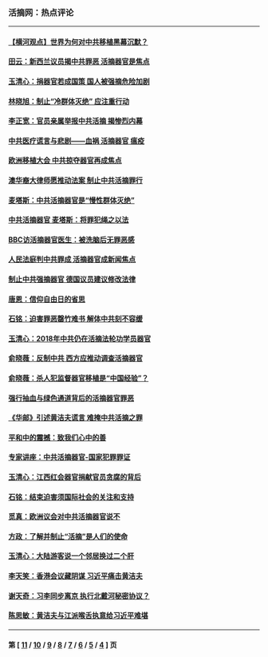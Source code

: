 ### 活摘网：热点评论
---
#### [【横河观点】世界为何对中共移植黑幕沉默？](../../pages/nf5879/n13244249.md?12070430) 
#### [田云：新西兰议员揭中共罪恶 活摘器官是焦点](../../pages/nf5879/n13070629.md?12070430) 
#### [玉清心：捐器官若成国策 国人被强摘危险加剧](../../pages/nf5879/n12802713.md?12070430) 
#### [林晓旭：制止“冷群体灭绝” 应注重行动](../../pages/nf5879/n12779736.md?12070430) 
#### [李正宽：官员亲属举报中共活摘 揭惨烈内幕](../../pages/nf5879/n12684490.md?12070430) 
#### [中共医疗谎言与悲剧——血祸 活摘器官 瘟疫](../../pages/nf5879/n12372103.md?12070430) 
#### [欧洲移植大会 中共掠夺器官再成焦点](../../pages/nf5879/n11538883.md?12070430) 
#### [澳华裔大律师愿推动法案 制止中共活摘罪行](../../pages/nf5879/n11377039.md?12070430) 
#### [麦塔斯：中共活摘器官是“慢性群体灭绝”](../../pages/nf5879/n11350529.md?12070430) 
#### [中共活摘器官 麦塔斯：将罪犯绳之以法](../../pages/nf5879/n11347973.md?12070430) 
#### [BBC访活摘器官医生：被洗脑后无罪恶感](../../pages/nf5879/n11335935.md?12070430) 
#### [人民法庭判中共罪成 活摘器官成新闻焦点](../../pages/nf5879/n11331578.md?12070430) 
#### [制止中共强摘器官 德国议员建议修改法律](../../pages/nf5879/n11249451.md?12070430) 
#### [唐恩：信仰自由日的省思](../../pages/nf5879/n11003525.md?12070430) 
#### [石铭：迫害罪恶罄竹难书  解体中共刻不容缓](../../pages/nf5879/n10942855.md?12070430) 
#### [玉清心：2018年中共仍在活摘法轮功学员器官](../../pages/nf5879/n10914646.md?12070430) 
#### [俞晓薇：反制中共 西方应推动调查活摘器官](../../pages/nf5879/n10794671.md?12070430) 
#### [俞晓薇：杀人犯监督器官移植是“中国经验”？](../../pages/nf5879/n10466427.md?12070430) 
#### [强行抽血与绿色通道背后的活摘器官罪恶](../../pages/nf5879/n10004708.md?12070430) 
#### [《华邮》引述黄洁夫谎言 难掩中共活摘之罪](../../pages/nf5879/n9642309.md?12070430) 
#### [平和中的震撼：致我们心中的善](../../pages/nf5879/n9021123.md?12070430) 
#### [专家讲座：中共活摘器官-国家犯罪罪证](../../pages/nf5879/n8828153.md?12070430) 
#### [玉清心：江西红会器官捐献官员贪腐的背后](../../pages/nf5879/n8522122.md?12070430) 
#### [石铭：结束迫害须国际社会的关注和支持](../../pages/nf5879/n8443497.md?12070430) 
#### [觅真：欧洲议会对中共活摘器官说不](../../pages/nf5879/n8337486.md?12070430) 
#### [方政：了解并制止“活摘”是人们的使命](../../pages/nf5879/n8329214.md?12070430) 
#### [玉清心：大陆游客说一个邻居换过二个肝](../../pages/nf5879/n8291404.md?12070430) 
#### [李天笑：香港会议藏阴谋 习近平痛击黄洁夫](../../pages/nf5879/n8241459.md?12070430) 
#### [谢天奇：习李同步离京 执行北戴河秘密协议？](../../pages/nf5879/n8230418.md?12070430) 
#### [陈思敏：黄洁夫与江派喉舌执意给习近平难堪](../../pages/nf5879/n8222166.md?12070430) 

---
#### 第 [ [11](./11.md?12070430) / [10](./10.md?12070430) / [9](./9.md?12070430) / [8](./8.md?12070430) / [7](./7.md?12070430) / [6](./6.md?12070430) / [5](./5.md?12070430) / [4](./4.md?12070430) ] 页
